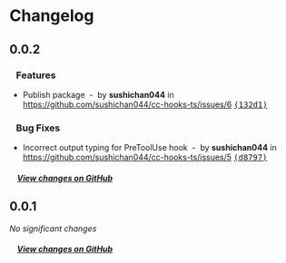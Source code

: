 # Changelog

## 0.0.2

### &nbsp;&nbsp;&nbsp;Features

- Publish package &nbsp;-&nbsp; by **sushichan044** in https://github.com/sushichan044/cc-hooks-ts/issues/6 [<samp>(132d1)</samp>](https://github.com/sushichan044/cc-hooks-ts/commit/132d114)

### &nbsp;&nbsp;&nbsp;Bug Fixes

- Incorrect output typing for PreToolUse hook &nbsp;-&nbsp; by **sushichan044** in https://github.com/sushichan044/cc-hooks-ts/issues/5 [<samp>(d8797)</samp>](https://github.com/sushichan044/cc-hooks-ts/commit/d8797e1)

##### &nbsp;&nbsp;&nbsp;&nbsp;[View changes on GitHub](https://github.com/sushichan044/cc-hooks-ts/compare/0.0.1...0.0.2)

## 0.0.1

*No significant changes*

##### &nbsp;&nbsp;&nbsp;&nbsp;[View changes on GitHub](https://github.com/sushichan044/cc-hooks-ts/compare/813f9eaa4856d27657fa7ace7dfd19d05906d036...0.0.1)
